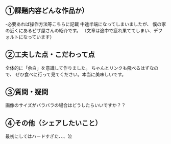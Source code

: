 ## ①課題内容どんな作品か）
-必要あれば操作方法等こちらに記載
中途半端になってしまいましたが、
僕の家の近くにあるピザ屋さんの紹介です。
（文章は途中で疲れ果ててしまい、デフォルトになっています）
## ②工夫した点・こだわって点
全体的に「余白」を意識して作りました。
ちゃんとリンクも飛べるはずなので、
ぜひ食べに行って見てください。本当に美味しいです。

## ③質問・疑問
画像のサイズがバラバラの場合はどうしたらいいですか？？

## ④その他（シェアしたいこと）
最初にしてはハードすぎた、、、泣